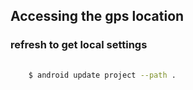 Accessing the gps location
--------------------------

### refresh to get local settings

```bash
    
    $ android update project --path .

```